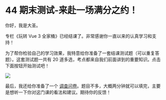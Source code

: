 
# 44 期末测试-来赴一场满分之约！

你好，我是大圣。

专栏《玩转 Vue 3 全家桶》已经结课了。非常感谢你一直以来的认真学习和支持！

为了帮你检验自己的学习效果，我特意给你准备了一套结课测试题（可以重复答题）。这套测试题一共有 20 道多选，考点都来自我们前面讲到的重要知识。点击下面按钮开始测试吧！

[![](/front-end/玩转Vue3全家桶/28d1be62669b4f3cc01c36466bf811a4.png)](http://time.geekbang.org/quiz/intro?act_id=1448&exam_id=3657)

最后，我还给你准备了一个 [调查问卷](https://jinshuju.net/f/magvVx)。题目不多，大概两分钟就可以填完，主要是想听一下你对这门课的看法和建议。期待你的反馈！
